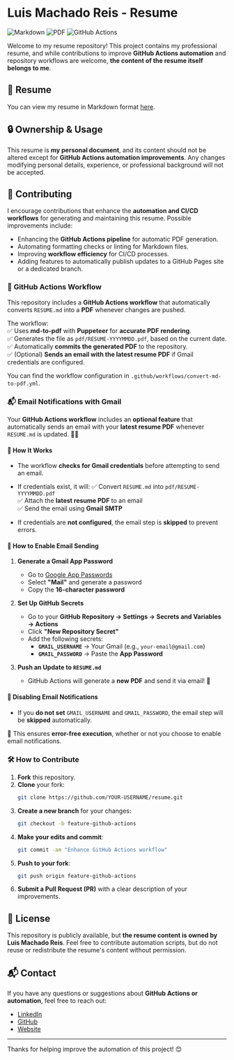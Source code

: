 # Luis Machado Reis - Resume

![Markdown](https://img.shields.io/badge/Markdown-validated-blue.svg?style=for-the-badge&logo=markdown&logoColor=white)
![PDF](https://img.shields.io/badge/PDF-Generated-brightgreen?style=for-the-badge&logo=adobeacrobatreader&logoColor=red)
![GitHub Actions](https://github.com/luismr/resume/actions/workflows/convert-md-to-pdf.yml/badge.svg)

Welcome to my resume repository! This project contains my professional resume, and while contributions to improve **GitHub Actions automation** and repository workflows are welcome, **the content of the resume itself belongs to me**.

## 📄 Resume

You can view my resume in Markdown format [here](RESUME.md).

## 🔒 Ownership & Usage

This resume is **my personal document**, and its content should not be altered except for **GitHub Actions automation improvements**. Any changes modifying personal details, experience, or professional background will not be accepted.

## 🚀 Contributing

I encourage contributions that enhance the **automation and CI/CD workflows** for generating and maintaining this resume. Possible improvements include:
- Enhancing the **GitHub Actions pipeline** for automatic PDF generation.
- Automating formatting checks or linting for Markdown files.
- Improving **workflow efficiency** for CI/CD processes.
- Adding features to automatically publish updates to a GitHub Pages site or a dedicated branch.

### 📜 **GitHub Actions Workflow**  

This repository includes a **GitHub Actions workflow** that automatically converts `RESUME.md` into a **PDF** whenever changes are pushed.  

The workflow:  
✅ Uses **md-to-pdf** with **Puppeteer** for **accurate PDF rendering**.  
✅ Generates the file as `pdf/RESUME-YYYYMMDD.pdf`, based on the current date.  
✅ Automatically **commits the generated PDF** to the repository.  
✅ (Optional) **Sends an email with the latest resume PDF** if Gmail credentials are configured.  

You can find the workflow configuration in `.github/workflows/convert-md-to-pdf.yml`.  

### **📬 Email Notifications with Gmail**
Your **GitHub Actions workflow** includes an **optional feature** that automatically sends an email with your **latest resume PDF** whenever `RESUME.md` is updated. 📄📩  

#### **🔹 How It Works**
- The workflow **checks for Gmail credentials** before attempting to send an email.  
- If credentials exist, it will:
  ✅ Convert `RESUME.md` into `pdf/RESUME-YYYYMMDD.pdf`  
  ✅ Attach the **latest resume PDF** to an email  
  ✅ Send the email using **Gmail SMTP**  

- If credentials are **not configured**, the email step is **skipped** to prevent errors.

#### **🔹 How to Enable Email Sending**
1. **Generate a Gmail App Password**  
   - Go to [Google App Passwords](https://myaccount.google.com/apppasswords)  
   - Select **"Mail"** and generate a password  
   - Copy the **16-character password**  

2. **Set Up GitHub Secrets**  
   - Go to your **GitHub Repository → Settings → Secrets and Variables → Actions**  
   - Click **"New Repository Secret"**  
   - Add the following secrets:
     - **`GMAIL_USERNAME`** → Your Gmail (e.g., `your-email@gmail.com`)  
     - **`GMAIL_PASSWORD`** → Paste the **App Password**  

3. **Push an Update to `RESUME.md`**  
   - GitHub Actions will generate a **new PDF** and send it via email! 🚀  

#### **🔹 Disabling Email Notifications**
- If you **do not set** `GMAIL_USERNAME` and `GMAIL_PASSWORD`, the email step will be **skipped** automatically.

📌 This ensures **error-free execution**, whether or not you choose to enable email notifications.

### 🛠 How to Contribute

1. **Fork** this repository.
2. **Clone** your fork:
   ```sh
   git clone https://github.com/YOUR-USERNAME/resume.git
   ```
3. **Create a new branch** for your changes:
   ```sh
   git checkout -b feature-github-actions
   ```
4. **Make your edits and commit**:
   ```sh
   git commit -am "Enhance GitHub Actions workflow"
   ```
5. **Push to your fork**:
   ```sh
   git push origin feature-github-actions
   ```
6. **Submit a Pull Request (PR)** with a clear description of your improvements.

## 📜 License

This repository is publicly available, but **the resume content is owned by Luis Machado Reis**. Feel free to contribute automation scripts, but do not reuse or redistribute the resume's content without permission.

## 📬 Contact

If you have any questions or suggestions about **GitHub Actions or automation**, feel free to reach out:
- [LinkedIn](https://linkedin.com/in/luismachadoreis)
- [GitHub](https://github.com/luismr)
- [Website](https://luismachadoreis.dev.br)

---
Thanks for helping improve the automation of this project! 😊

